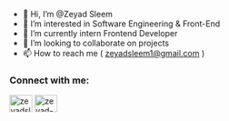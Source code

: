 - 👋 Hi, I’m @Zeyad Sleem
- 👀 I’m interested in Software Engineering & Front-End 
- 🌱 I’m currently intern Frontend Developer
- 💞️ I’m looking to collaborate on projects 
- 📫 How to reach me (  zeyadsleem1@gmail.com ) 

<h3 align="left">Connect with me:</h3>
<p align="left">
<a href="https://twitter.com/zeyadsleem" target="blank"><img align="center" src="https://raw.githubusercontent.com/rahuldkjain/github-profile-readme-generator/master/src/images/icons/Social/twitter.svg" alt="zeyadsleem" height="30" width="40" /></a>
<a href="https://linkedin.com/in/zeyad-sleem" target="blank"><img align="center" src="https://raw.githubusercontent.com/rahuldkjain/github-profile-readme-generator/master/src/images/icons/Social/linked-in-alt.svg" alt="zeyad-sleem" height="30" width="40" /></a>
</p>
